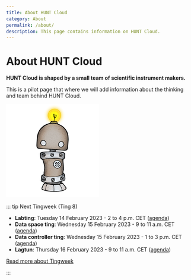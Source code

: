 ```yaml
---
title: About HUNT Cloud
category: About
permalink: /about/
description: This page contains information on HUNT Cloud. 
---
```


# About HUNT Cloud

**HUNT Cloud is shaped by a small team of scientific instrument makers.**

This is a pilot page that where we will add information about the thinking and team behind HUNT Cloud.

!["Illustration of small centien robot made of metal with shiny lightbulb on top of its head."](../images/hunt-cloud_bot_250_3.png)

::: tip Next Tingweek (Ting 8)

- **Labting**: Tuesday 14 February 2023 - 2 to 4 p.m. CET ([agenda](https://assets.hdc.ntnu.no/assets/tingweek/hunt-cloud-tingweek8-labting-agenda.pdf))
- **Data space ting**: Wednesday 15 February 2023 - 9 to 11 a.m. CET ([agenda](https://assets.hdc.ntnu.no/assets/tingweek/hunt-cloud-tingweek8-dataspaceting-agenda.pdf))
- **Data controller ting**: Wednesday 15 February 2023 - 1 to 3 p.m. CET ([agenda](https://assets.hdc.ntnu.no/assets/tingweek/hunt-cloud-tingweek8-datacontrollerting-agenda.pdf))
- **Lagtun**: Thursday 16 February 2023 - 9 to 11 a.m. CET ([agenda](https://assets.hdc.ntnu.no/assets/tingweek/hunt-cloud-tingweek8-lagtun-agenda.pdf))

[Read more about Tingweek](/govern-science/tingweek/)

:::

